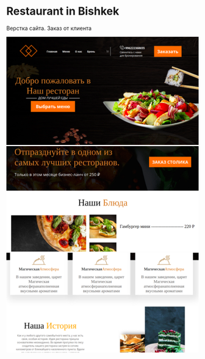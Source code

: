 # Restaurant in Bishkek

Верстка сайта. Заказ от клиента

![1](/images/hh.png)
![2](/images/r3.png)
![3](/images/r4.png)